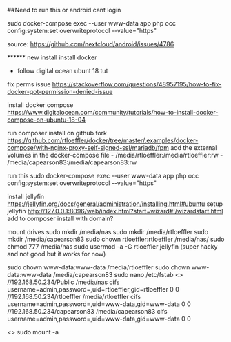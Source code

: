 ##Need to run this or android cant login

sudo docker-compose exec --user www-data app php occ config:system:set overwriteprotocol --value="https"


source: 
https://github.com/nextcloud/android/issues/4786





****** new install
install docker
 - follow digital ocean ubunt 18 tut

fix perms issue 
https://stackoverflow.com/questions/48957195/how-to-fix-docker-got-permission-denied-issue

install  docker compose
https://www.digitalocean.com/community/tutorials/how-to-install-docker-compose-on-ubuntu-18-04


run composer install on github fork
https://github.com/rtloeffler/docker/tree/master/.examples/docker-compose/with-nginx-proxy-self-signed-ssl/mariadb/fpm
add the external volumes in the docker-compose file
      - /media/rtloeffler:/media/rtloeffler:rw
      - /media/capearson83:/media/capearson83:rw


run this
sudo docker-compose exec --user www-data app php occ config:system:set overwriteprotocol --value="https"

install jellyfin
https://jellyfin.org/docs/general/administration/installing.html#ubuntu
setup jellyfin
http://127.0.0.1:8096/web/index.html?start=wizard#!/wizardstart.html
add to composer install with domain? 


mount drives
sudo mkdir /media/nas
sudo mkdir /media/rtloeffler
sudo mkdir /media/capearson83
sudo chown rtloeffler:rtloeffler /media/nas/
sudo chmod 777 /media/nas
sudo usermod -a -G rtloeffler jellyfin
(super hacky and not good but it works for now)


sudo chown www-data:www-data /media/rtloeffler
sudo chown www-data:www-data /media/capearson83
sudo nano /etc/fstab
<>
//192.168.50.234/Public /media/nas cifs username=admin,password=,uid=rtloeffler,gid=rtloeffler 0 0
//192.168.50.234/rtloeffler /media/rtloeffler cifs username=admin,password=,uid=www-data,gid=www-data 0 0
//192.168.50.234/capearson83 /media/capearson83 cifs username=admin,password=,uid=www-data,gid=www-data 0 0

<>
sudo mount -a
